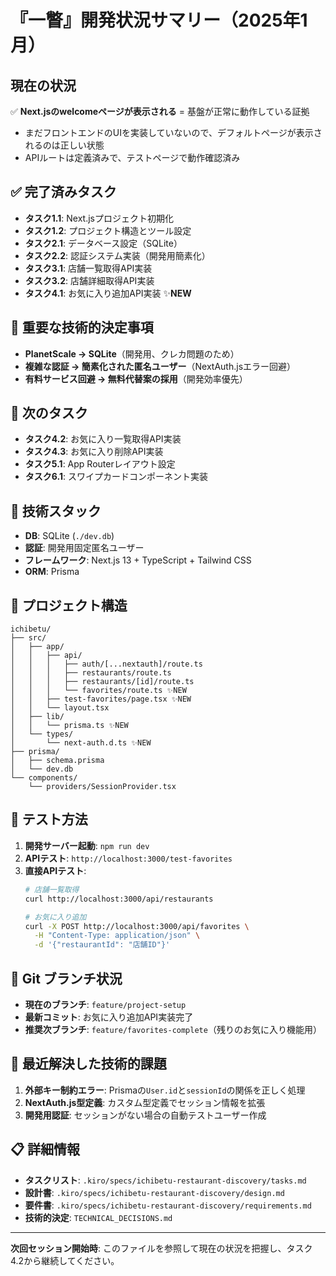 # 『一瞥』開発状況サマリー（2025年1月）

## 現在の状況
✅ **Next.jsのwelcomeページが表示される** = 基盤が正常に動作している証拠
- まだフロントエンドのUIを実装していないので、デフォルトページが表示されるのは正しい状態
- APIルートは定義済みで、テストページで動作確認済み

## ✅ 完了済みタスク
- **タスク1.1**: Next.jsプロジェクト初期化
- **タスク1.2**: プロジェクト構造とツール設定
- **タスク2.1**: データベース設定（SQLite）
- **タスク2.2**: 認証システム実装（開発用簡素化）
- **タスク3.1**: 店舗一覧取得API実装
- **タスク3.2**: 店舗詳細取得API実装
- **タスク4.1**: お気に入り追加API実装 ✨**NEW**

## 📝 重要な技術的決定事項
- **PlanetScale → SQLite**（開発用、クレカ問題のため）
- **複雑な認証 → 簡素化された匿名ユーザー**（NextAuth.jsエラー回避）
- **有料サービス回避 → 無料代替案の採用**（開発効率優先）

## 🎯 次のタスク
- **タスク4.2**: お気に入り一覧取得API実装
- **タスク4.3**: お気に入り削除API実装
- **タスク5.1**: App Routerレイアウト設定
- **タスク6.1**: スワイプカードコンポーネント実装

## 🔧 技術スタック
- **DB**: SQLite (`./dev.db`)
- **認証**: 開発用固定匿名ユーザー
- **フレームワーク**: Next.js 13 + TypeScript + Tailwind CSS
- **ORM**: Prisma

## 📁 プロジェクト構造
```
ichibetu/
├── src/
│   ├── app/
│   │   ├── api/
│   │   │   ├── auth/[...nextauth]/route.ts
│   │   │   ├── restaurants/route.ts
│   │   │   ├── restaurants/[id]/route.ts
│   │   │   └── favorites/route.ts ✨NEW
│   │   ├── test-favorites/page.tsx ✨NEW
│   │   └── layout.tsx
│   ├── lib/
│   │   └── prisma.ts ✨NEW
│   └── types/
│       └── next-auth.d.ts ✨NEW
├── prisma/
│   ├── schema.prisma
│   └── dev.db
└── components/
    └── providers/SessionProvider.tsx
```

## 🧪 テスト方法
1. **開発サーバー起動**: `npm run dev`
2. **APIテスト**: `http://localhost:3000/test-favorites`
3. **直接APIテスト**:
   ```bash
   # 店舗一覧取得
   curl http://localhost:3000/api/restaurants
   
   # お気に入り追加
   curl -X POST http://localhost:3000/api/favorites \
     -H "Content-Type: application/json" \
     -d '{"restaurantId": "店舗ID"}'
   ```

## 🌿 Git ブランチ状況
- **現在のブランチ**: `feature/project-setup`
- **最新コミット**: お気に入り追加API実装完了
- **推奨次ブランチ**: `feature/favorites-complete`（残りのお気に入り機能用）

## 🔧 最近解決した技術的課題
1. **外部キー制約エラー**: Prismaの`User.id`と`sessionId`の関係を正しく処理
2. **NextAuth.js型定義**: カスタム型定義でセッション情報を拡張
3. **開発用認証**: セッションがない場合の自動テストユーザー作成

## 📋 詳細情報
- **タスクリスト**: `.kiro/specs/ichibetu-restaurant-discovery/tasks.md`
- **設計書**: `.kiro/specs/ichibetu-restaurant-discovery/design.md`
- **要件書**: `.kiro/specs/ichibetu-restaurant-discovery/requirements.md`
- **技術的決定**: `TECHNICAL_DECISIONS.md`

---
**次回セッション開始時**: このファイルを参照して現在の状況を把握し、タスク4.2から継続してください。